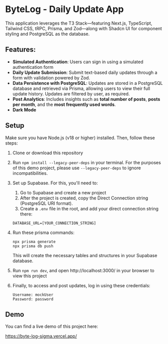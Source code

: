 # ByteLog - Daily Update App

This application leverages the T3 Stack—featuring Next.js, TypeScript, Tailwind CSS, tRPC, Prisma, and Zod—along with Shadcn UI for component styling and PostgreSQL as the database.

## Features:

- **Simulated Authentication**: Users can sign in using a simulated authentication form
- **Daily Update Submission**: Submit text-based daily updates through a form with validation powered by Zod.
- **Data Persistence with PostgreSQL**: Updates are stored in a PostgreSQL database and retrieved via Prisma, allowing users to view their full update history. Updates are filtered by user, as required.
- **Post Analytics**: Includes insights such as **total number of posts**, **posts per month**, and the **most frequently used words**.
- **Dark Mode**

## Setup

Make sure you have Node.js (v18 or higher) installed. Then, follow these steps:

1. Clone or download this repository
1. Run `npm install --legacy-peer-deps` in your terminal. For the purposes of this demo project, please use `--legacy-peer-deps` to ignore incompatibilities.
1. Set up Supabase. For this, you'll need to:

    1. Go to Supabase and create a new project
    1. After the project is created, copy the Direct Connection string (PostgreSQL URI format).
    1. Create a `.env` file in the root, and add your direct connection string there:

    ```
    DATABASE_URL=[YOUR_CONNECTION_STRING]
    ```

1. Run these prisma commands:

    ```
    npx prisma generate
    npx prisma db push
    ```

    This will create the necessary tables and structures in your Supabase database.

1. Run `npm run dev`, and open http://localhost:3000/ in your browser to view this project
1. Finally, to access and post updates, log in using these credentials:
    ```
    Username: mockUser
    Password: password
    ```

## Demo

You can find a live demo of this project here:

https://byte-log-sigma.vercel.app/
